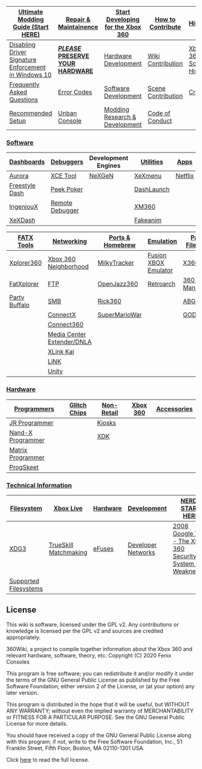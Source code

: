 | [Ultimate Modding Guide (Start HERE)](https://360.consolemods.org/modguide/index.html) | [Repair & Maintainence](https://360.consolemods.org/repairguide/index.html) | [Start Developing for the Xbox 360](https://360.consolemods.org/development/index.html) | [How to Contribute](https://360.consolemods.org/contribute/index.html) | [History](https://360.consolemods.org/history/index.html)    |
| ------------------------------------------------------------ | ------------------------------------------------------------ | ------------------------------------------------------------ | ------------------------------------------------------------ | ------------------------------------------------------------ |
| [Disabling Driver Signature Enforcement in Windows 10](https://360.consolemods.org/modguide/disabledriversigenforcement.html) | [***PLEASE*** **PRESERVE YOUR HARDWARE**](https://360.consolemods.org/repairguide/preservation/index.html) | [Hardware Development](https://360.consolemods.org/development/hardwaredev/index.html) | [Wiki Contribution](https://360.consolemods.org/contribute/wiki/index.html) | [Xbox 360 & Scene History](https://360.consolemods.org/history/history.html) |
| [Frequently Asked Questions](https://360.consolemods.org/modguide/faq.html) | [Error Codes](https://360.consolemods.org/repairguide/errorcodes/index.html) | [Software Development](https://360.consolemods.org/development/softwaredev/index.html) | [Scene Contribution](https://360.consolemods.org/contribute/scene/index.html) | [Credits](https://360.consolemods.org/history/credits.html)  |
| [Recommended Setup](https://360.consolemods.org/modguide/recommendedsetup.html) | [Unban Console](https://360.consolemods.org/modguide/xboxlive/unbanconsole.html) | [Modding Research & Development](https://360.consolemods.org/development/modding/index.html) | [Code of Conduct](https://github.com/FenixConsoles/360wiki/blob/main/CODE_OF_CONDUCT.md) |                                                              |

### [Software](https://360.consolemods.org/software/index.html)

| [Dashboards](https://360.consolemods.org/software/dashboards/index.html) | [Debuggers](Software/Debuggers/index.md)                     | Development Engines                                          | [Utilities](https://360.consolemods.org/software/utilities/index.html) | [Apps](https://360.consolemods.org/software/apps/)           |
| ------------------------------------------------------------ | ------------------------------------------------------------ | ------------------------------------------------------------ | ------------------------------------------------------------ | ------------------------------------------------------------ |
| [Aurora](https://360.consolemods.org/software/dashboards/aurora.html) | [XCE Tool](https://360.consolemods.org/software/debuggers/xcetool.html) | [NeXGeN](https://xbox.consolemods.org/software/devengines/nexgen.html) | [XeXmenu](https://360.consolemods.org/software/utilities/xexmenu.html) | [Netflix](https://360.consolemods.org/software/apps/netflix.html) |
| [Freestyle Dash](https://360.consolemods.org/software/dashboards/fsd.html) | [Peek Poker](https://360.consolemods.org/software/debuggers/peekpoker.html) |                                                              | [DashLaunch](https://360.consolemods.org/software/utilities/dashlaunch.html) |                                                              |
| [IngeniouX](https://360.consolemods.org/software/dashboards/ingenioux.html) | [Remote Debugger](https://360.consolemods.org/software/debuggers/remotedebugger.html) |                                                              | [XM360](https://360.consolemods.org/software/utilities/xm360.html) |                                                              |
| [XeXDash](https://360.consolemods.org/software/dashboards/xexdash.html) |                                                              |                                                              | [Fakeanim](https://360.consolemods.org/software/utilities/fakeanim.html) |                                                              |

| [FATX Tools](https://360.consolemods.org/software/fatxtools/index.html) | [Networking](https://360.consolemods.org/software/networking/index.html) | [Ports & Homebrew](https://360.consolemods.org/software/portshomebrew/index.html) | [Emulation](https://360.consolemods.org/software/emulators/index.html) | [Patchers](https://360.consolemods.org/software/patchers/index.html) & [Filetype Tools](https://360.consolemods.org/software/filetypetools/index.html) |
| ------------------------------------------------------------ | ------------------------------------------------------------ | ------------------------------------------------------------ | ------------------------------------------------------------ | ------------------------------------------------------------ |
| [Xplorer360](https://360.consolemods.org/software/fatxtools/xplorer360.html) | [Xbox 360 Neighborhood](https://360.consolemods.org/software/networking/xboxneighborhood.html) | [MilkyTracker](https://360.consolemods.org/software/portshomebrew/milkytracker.html) | [Fusion XBOX Emulator](https://360.consolemods.org/software/emulators/xbxemu/index.html) | [X360GameHack](https://360.consolemods.org/software/patchers/x360gamehack.html) |
| [FatXplorer](https://360.consolemods.org/software/fatxtools/fatxplorer.html) | [FTP](https://360.consolemods.org/software/networking/ftp.html) | [OpenJazz360](https://360.consolemods.org/software/portshomebrew/openjazz360.html) | [Retroarch](https://360.consolemods.org/software/emulators/retroarch.html) | [360 Content Manager](https://360.consolemods.org/software/filetypetools/360contentmanager.html) |
| [Party Buffalo](https://360.consolemods.org/software/fatxtools/partybuffalo.html) | [SMB](https://360.consolemods.org/software/networking/smb.html) | [Rick360](https://360.consolemods.org/software/portshomebrew/rick360.html) |                                                              | [ABGX](https://360.consolemods.org/software/patchers/abgx.html) |
|                                                              | [ConnectX](https://360.consolemods.org/software/networking/connectx.html) | [SuperMarioWar](https://360.consolemods.org/software/portshomebrew/supermariowar.html) |                                                              | [GOD2ISO](https://360.consolemods.org/software/filetypetools/god2iso.html) |
|                                                              | [Connect360](https://360.consolemods.org/software/networking/connect360.html) |                                                              |                                                              |                                                              |
|                                                              | [Media Center Extender/DNLA](https://360.consolemods.org/software/networking/dnla.html) |                                                              |                                                              |                                                              |
|                                                              | [XLink Kai](https://360.consolemods.org/software/networking/kai.html) |                                                              |                                                              |                                                              |
|                                                              | [LiNK](https://360.consolemods.org/software/networking/link.html) |                                                              |                                                              |                                                              |
|                                                              | [Unity](https://360.consolemods.org/software/networking/unity.html) |                                                              |                                                              |                                                              |

### [Hardware](https://360.consolemods.org/hardware/index.html)

| [Programmers](https://360.consolemods.org/hardware/programmers/index.html) | [Glitch Chips](https://360.consolemods.org/hardware/glitchchips/index.html) | [Non-Retail](https://360.consolemods.org/hardware/nonretail/index.html) | [Xbox 360](https://360.consolemods.org/hardware/xbox360/index.html) | [Accessories](https://360.consolemods.org/hardware/accessories/index.html) |
| ------------------------------------------------------------ | ------------------------------------------------------------ | ------------------------------------------------------------ | ------------------------------------------------------------ | ------------------------------------------------------------ |
| [JR Programmer](https://360.consolemods.org/hardware/programmers/jrprogrammer.html) |                                                              | [Kiosks](https://360.consolemods.org/hardware/nonretail/kiosks/index.html) |                                                              |                                                              |
| [Nand-X Programmer](https://360.consolemods.org/hardware/programmers/nandx.html) |                                                              | [XDK](https://360.consolemods.org/hardware/nonretail/xdk/index.html) |                                                              |                                                              |
| [Matrix Programmer](https://360.consolemods.org/hardware/programmers/jrprogrammer.html) |                                                              |                                                              |                                                              |                                                              |
| [ProgSkeet](https://360.consolemods.org/hardware/programmers/progskeet.html) |                                                              |                                                              |                                                              |                                                              |



### [Technical Information](https://360.consolemods.org/techinfo/index.html)

| [Filesystem](https://360.consolemods.org/techinfo/filesystem/index.html) | [Xbox Live](https://360.consolemods.org/techinfo/xboxlive/index.html) | [Hardware](https://360.consolemods.org/techinfo/hardware/index.html) | [Development](https://360.consolemods.org/techinfo/development/index.html) | [NERDS START HERE](https://360.consolemods.org/techinfo/extras/index.html) |
| ------------------------------------------------------------ | ------------------------------------------------------------ | ------------------------------------------------------------ | ------------------------------------------------------------ | ------------------------------------------------------------ |
| [XDG3](techinfo/fs/xdg3.md)                                  | [TrueSkill Matchmaking](techinfo/xboxlive/trueskill/index.md) | [eFuses](hardware/efuses.md)                                 | [Developer Networks](https://360.consolemods.org/techinfo/development/developernetworks.html) | [2008 Google Talk - The Xbox 360 Security System and Weaknesses](https://www.youtube.com/watch?v=uxjpmc8ZIxM) |
| [Supported Filesystems](techinfo/fs/supportedfilesystems.md) |                                                              |                                                              |                                                              |                                                              |

## License

This wiki is software, licensed under the GPL v2. Any contributions or knowledge is licensed per the GPL v2 and sources are credited appropriately.

360Wiki, a project to compile together information about the Xbox 360 and relevant hardware, software, theory, etc.
Copyright (C) 2020 Fenix Consoles

This program is free software; you can redistribute it and/or modify
it under the terms of the GNU General Public License as published by
the Free Software Foundation; either version 2 of the License, or
(at your option) any later version.

This program is distributed in the hope that it will be useful,
but WITHOUT ANY WARRANTY; without even the implied warranty of
MERCHANTABILITY or FITNESS FOR A PARTICULAR PURPOSE.  See the
GNU General Public License for more details.

You should have received a copy of the GNU General Public License along
with this program; if not, write to the Free Software Foundation, Inc.,
51 Franklin Street, Fifth Floor, Boston, MA 02110-1301 USA.



Click [here](https://github.com/FenixConsoles/360wiki/blob/main/LICENSE.md) to read the full license.